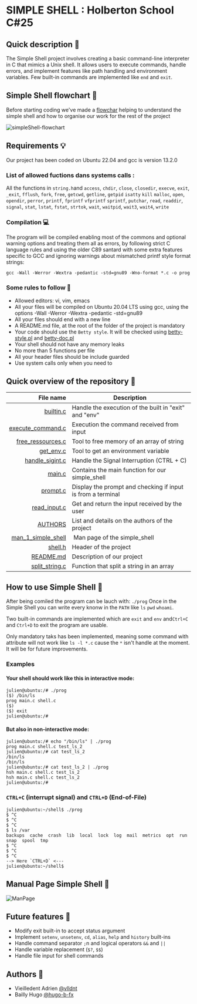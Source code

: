 # SIMPLE SHELL : Holberton School C#25

## Quick description :blue_book:

The Simple Shell project involves creating a basic command-line interpreter in C that mimics a Unix shell. It allows users to execute commands, handle errors, and implement features like path handling and environment variables. Few built-in commands are implemented like `end` and `exit`.

## Simple Shell flowchart :thought_balloon:

Before starting coding we've made a [flowchar](https://i.goopics.net/946u64.png) helping to understand the simple shell and how to organise our work for the rest of the project

![simpleShell-flowchart](https://i.goopics.net/946u64.png)

## Requirements :bulb:

Our project has been coded on Ubuntu 22.04 and gcc is version 13.2.0

### List of allowed fuctions dans systems calls :

All the functions in `string.h`and `access`, `chdir`, `close`, `closedir`, `execve`, `exit`, `_exit`, `fflush`, `fork`, `free`, `getcwd`, `getline`, `getpid` `isatty` `kill` `malloc`, `open`, `opendir`, `perror`, `printf`, `fprintf` `vfprintf` `sprintf`, `putchar`, `read`, `readdir`, `signal`, `stat`, `lstat`, `fstat`, `strtok`, `wait`, `waitpid`, `wait3`, `wait4`, `write`

### Compilation :computer:
The program will be compiled enabling most of the commons and optional warning options and treating them all as errors, by following strict C language rules and using the older C89 santard with some extra features specific to GCC and ignoring warnings about mismatched printf style format strings: 

``gcc -Wall -Werror -Wextra -pedantic -std=gnu89 -Wno-format *.c -o prog``

### Some rules to follow :hammer:
- Allowed editors: vi, vim, emacs
- All your files will be compiled on Ubuntu 20.04 LTS using gcc, using the options -Wall -Werror -Wextra -pedantic -std=gnu89
- All your files should end with a new line
- A README.md file, at the root of the folder of the project is mandatory
- Your code should use the `Betty style`. It will be checked using [betty-style.pl](https://github.com/hs-hq/Betty/blob/main/betty-style.pl) and [betty-doc.pl](https://github.com/hs-hq/Betty/blob/main/betty-doc.pl)
- Your shell should not have any memory leaks
- No more than 5 functions per file
- All your header files should be include guarded
- Use system calls only when you need to

## Quick overview of the repository :bookmark_tabs:
| File name          | Description                                                                  |
| -----------------: |  ---------------------------------------------------------------------------- |
| [builtin.c](https://github.com/vlldnt/holbertonschool-simple_shell/blob/main/builtin.c) | Handle the execution of the built in "exit" and "env" |
| [execute_command.c](https://github.com/vlldnt/holbertonschool-simple_shell/blob/main/execute_command.c) | Execution the command received from input|
| [free_ressources.c](https://github.com/vlldnt/holbertonschool-simple_shell/blob/main/free_ressources.c) | Tool to free memory of an array of string |
| [get_env.c](https://github.com/vlldnt/holbertonschool-simple_shell/blob/main/get_env.c) | Tool to get an environment variable |
| [handle_sigint.c](https://github.com/vlldnt/holbertonschool-simple_shell/blob/main/handle_sigint.c) | Handle the Signal Interruption (CTRL + C)  |
| [main.c](https://github.com/vlldnt/holbertonschool-simple_shell/blob/main/main.c)  | Contains the main function for our simple_shell  |
| [prompt.c](https://github.com/vlldnt/holbertonschool-simple_shell/blob/main/prompt.c)       |  Display the prompt and checking if input is from a terminal   |
| [read_input.c](https://github.com/vlldnt/holbertonschool-simple_shell/blob/main/read_input.c)     | Get and return the input received by the user   |
| [AUTHORS](https://github.com/vlldnt/holbertonschool-simple_shell/blob/main/AUTHORS) | List and details on the authors of  the project |
| [man_1_simple_shell](https://github.com/vlldnt/holbertonschool-simple_shell/blob/main/man_1_simple_shell) | Man page of the simple_shell   |
| [shell.h](https://github.com/vlldnt/holbertonschool-simple_shell/blob/main/shell.h) | Header of the project  |
| [README.md](https://github.com/vlldnt/holbertonschool-simple_shell/blob/main/README.md) | Description of our project |
| [split_string.c](https://github.com/vlldnt/holbertonschool-simple_shell/blob/main/split_string.c) | Function that split a string in an array |

## How to use Simple Shell :pushpin:
After being comiled the program can be lauch with:
```./prog```
Once in the Simple Shell you can write every knonw in the `PATH` like `ls` `pwd` `whoami`. 

Two built-in commands are implemented which are `exit` and `env` and`Ctrl+C` and `Ctrl+D` to exit the program are usable.

Only mandatory taks has been implemented, meaning some command with attribute will not work like `ls -l *.c` cause the `*` isn't handle at the moment. It will be for future improvements.

### Examples

#### Your shell should work like this in interactive mode:
```
julien@ubuntu:/# ./prog
($) /bin/ls
prog main.c shell.c
($)
($) exit
julien@ubuntu:/#
```
#### But also in non-interactive mode:
```
julien@ubuntu:/# echo "/bin/ls" | ./prog
prog main.c shell.c test_ls_2
julien@ubuntu:/# cat test_ls_2
/bin/ls
/bin/ls
julien@ubuntu:/# cat test_ls_2 | ./prog
hsh main.c shell.c test_ls_2
hsh main.c shell.c test_ls_2
julien@ubuntu:/#
```
### `CTRL+C` (interrupt signal) and `CTRL+D` (End-of-File) 

```
julien@ubuntu:~/shell$ ./prog
$ ^C
$ ^C
$ ^C
$ ls /var
backups  cache  crash  lib  local  lock  log  mail  metrics  opt  run  snap  spool  tmp
$ ^C
$ ^C
$ ^C
--> Here `CTRL+D` <---
julien@ubuntu:~/shell$ 
```
## Manual Page Simple Shell :pencil:

![ManPage](https://i.goopics.net/wubirh.png)

## Future features :dart:

- Modify exit built-in to accept status argument
- Implement `setenv`, `unsetenv`, `cd`, `alias`, `help` and `history`  built-ins
- Handle command separator `;`n and logical operators `&&` and `||`
- Handle variable replacement (`$?`, `$$`)
- Handle file input for shell commands


## Authors :runner:

* Vieilledent Adrien [@vlldnt](https://github.com/vlldnt)
* Bailly Hugo [@hugo-b-fx](https://github.com/hugo-b-fx)